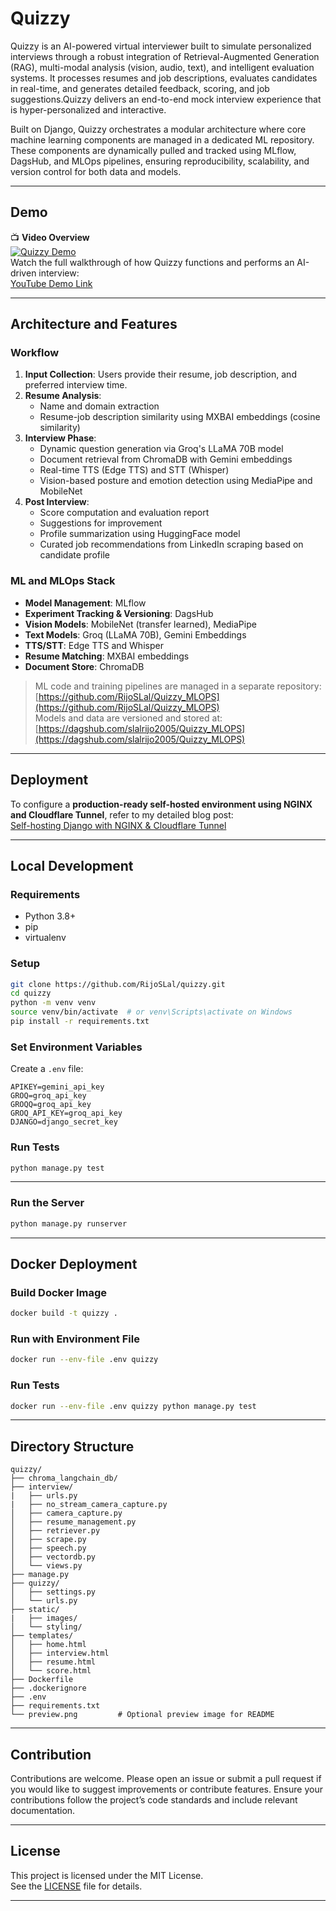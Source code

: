 # Quizzy

Quizzy is an AI-powered virtual interviewer built to simulate personalized interviews through a robust integration of Retrieval-Augmented Generation (RAG), multi-modal analysis (vision, audio, text), and intelligent evaluation systems. It processes resumes and job descriptions, evaluates candidates in real-time, and generates detailed feedback, scoring, and job suggestions.Quizzy delivers an end-to-end mock interview experience that is hyper-personalized and interactive.

Built on Django, Quizzy orchestrates a modular architecture where core machine learning components are managed in a dedicated ML repository. These components are dynamically pulled and tracked using MLflow, DagsHub, and MLOps pipelines, ensuring reproducibility, scalability, and version control for both data and models.

---

## Demo

📺 **Video Overview**  
[![Quizzy Demo](preview.png)](https://www.youtube.com/watch?v=YOUR_VIDEO_LINK_HERE)  
Watch the full walkthrough of how Quizzy functions and performs an AI-driven interview:  
[YouTube Demo Link](https://www.youtube.com/watch?v=YOUR_VIDEO_LINK_HERE)

---

## Architecture and Features

### Workflow

1. **Input Collection**: Users provide their resume, job description, and preferred interview time.
2. **Resume Analysis**:
   - Name and domain extraction
   - Resume-job description similarity using MXBAI embeddings (cosine similarity)
3. **Interview Phase**:
   - Dynamic question generation via Groq's LLaMA 70B model
   - Document retrieval from ChromaDB with Gemini embeddings
   - Real-time TTS (Edge TTS) and STT (Whisper)
   - Vision-based posture and emotion detection using MediaPipe and MobileNet
4. **Post Interview**:
   - Score computation and evaluation report
   - Suggestions for improvement
   - Profile summarization using HuggingFace model
   - Curated job recommendations from LinkedIn scraping based on candidate profile

### ML and MLOps Stack

- **Model Management**: MLflow
- **Experiment Tracking & Versioning**: DagsHub
- **Vision Models**: MobileNet (transfer learned), MediaPipe
- **Text Models**: Groq (LLaMA 70B), Gemini Embeddings
- **TTS/STT**: Edge TTS and Whisper
- **Resume Matching**: MXBAI embeddings
- **Document Store**: ChromaDB

> ML code and training pipelines are managed in a separate repository:  
> [https://github.com/RijoSLal/Quizzy_MLOPS](https://github.com/RijoSLal/Quizzy_MLOPS)  
> Models and data are versioned and stored at:  
> [https://dagshub.com/slalrijo2005/Quizzy_MLOPS](https://dagshub.com/slalrijo2005/Quizzy_MLOPS)

---

## Deployment

To configure a **production-ready self-hosted environment using NGINX and Cloudflare Tunnel**, refer to my detailed blog post:  
[Self-hosting Django with NGINX & Cloudflare Tunnel](https://rijo.hashnode.dev/self-hosting-django-with-nginx-cloudflare-tunnel-configure-a-production-ready-server)

---

## Local Development

### Requirements

- Python 3.8+
- pip
- virtualenv

### Setup

```bash
git clone https://github.com/RijoSLal/quizzy.git
cd quizzy
python -m venv venv
source venv/bin/activate  # or venv\Scripts\activate on Windows
pip install -r requirements.txt
```

### Set Environment Variables

Create a `.env` file:

```env
APIKEY=gemini_api_key
GROQ=groq_api_key
GROQQ=groq_api_key
GROQ_API_KEY=groq_api_key
DJANGO=django_secret_key
```

### Run Tests

```bash
python manage.py test
```

---

### Run the Server

```bash
python manage.py runserver
```

---

## Docker Deployment

### Build Docker Image

```bash
docker build -t quizzy .
```

### Run with Environment File

```bash
docker run --env-file .env quizzy
```

### Run Tests

```bash
docker run --env-file .env quizzy python manage.py test
```

---

## Directory Structure

```
quizzy/
├── chroma_langchain_db/
├── interview/
|   ├── urls.py
|   ├── no_stream_camera_capture.py
│   ├── camera_capture.py
│   ├── resume_management.py
│   ├── retriever.py
│   ├── scrape.py
│   ├── speech.py
│   ├── vectordb.py
│   └── views.py
├── manage.py
├── quizzy/
│   ├── settings.py
│   └── urls.py
├── static/
|   ├── images/
│   └── styling/
├── templates/
│   ├── home.html
│   ├── interview.html
│   ├── resume.html
│   └── score.html
├── Dockerfile
├── .dockerignore
├── .env
├── requirements.txt
└── preview.png         # Optional preview image for README
```

---

## Contribution

Contributions are welcome. Please open an issue or submit a pull request if you would like to suggest improvements or contribute features. Ensure your contributions follow the project’s code standards and include relevant documentation.

---

## License

This project is licensed under the MIT License.  
See the [LICENSE](./LICENSE) file for details.

---
